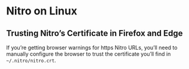 # Nitro on Linux

## Trusting Nitro’s Certificate in Firefox and Edge

If you’re getting browser warnings for https Nitro URLs, you’ll need to manually configure the browser to trust the certificate you’ll find in `~/.nitro/nitro.crt`.